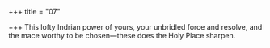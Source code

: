 +++
title = "07"

+++
This lofty Indrian power of yours, your unbridled force and resolve, and the mace worthy to be chosen—these does the Holy Place sharpen. 